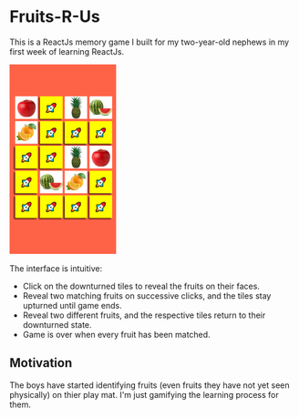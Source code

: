 # Fruits-R-Us

This is a ReactJs memory game I built for my two-year-old nephews in my first week of learning ReactJs.

<img alt="a game play in fruits-r-us" src="./public/fruits-r-us.png" height=333 />

The interface is intuitive:

* Click on the downturned tiles to reveal the fruits on their faces.
* Reveal two matching fruits on successive clicks, and the tiles stay upturned until game ends.
* Reveal two different fruits, and the respective tiles return to their downturned state.
* Game is over when every fruit has been matched.

## Motivation

The boys have started identifying fruits (even fruits they have not yet seen physically) on thier play mat. I'm just gamifying the learning process for them.
